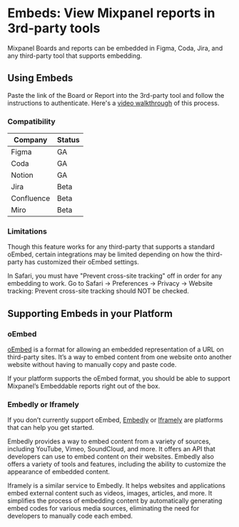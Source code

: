 # Embeds: View Mixpanel reports in 3rd-party tools


Mixpanel Boards and reports can be embedded in Figma, Coda, Jira, and any third-party tool that supports embedding.

## Using Embeds

Paste the link of the Board or Report into the 3rd-party tool and follow the instructions to authenticate. Here's a [video walkthrough](https://www.loom.com/share/000acdf5b6d94efc98d143316afac1db) of this process.

### Compatibility

| Company     | Status |
|-------------|--------|
| Figma       | GA     |
| Coda        | GA     |
| Notion      | GA     |
| Jira        | Beta   |
| Confluence  | Beta   |
| Miro        | Beta   |

### Limitations
Though this feature works for any third-party that supports a standard oEmbed, certain integrations may be limited depending on how the third-party has customized their oEmbed settings.

In Safari, you must have "Prevent cross-site tracking" off in order for any embedding to work. Go to Safari -> Preferences -> Privacy -> Website tracking: Prevent cross-site tracking should NOT be checked.


## Supporting Embeds in your Platform

### oEmbed
[oEmbed](https://oembed.com/) is a format for allowing an embedded representation of a URL on third-party sites. It’s a way to embed content from one website onto another website without having to manually copy and paste code.

If your platform supports the oEmbed format, you should be able to support Mixpanel’s Embeddable reports right out of the box.

### Embedly or Iframely
If you don’t currently support oEmbed, [Embedly](https://embed.ly/) or [Iframely](https://iframely.com/) are platforms that can help you get started.

Embedly provides a way to embed content from a variety of sources, including YouTube, Vimeo, SoundCloud, and more. It offers an API that developers can use to embed content on their websites. Embedly also offers a variety of tools and features, including the ability to customize the appearance of embedded content.

Iframely is a similar service to Embedly. It helps websites and applications embed external content such as videos, images, articles, and more. It simplifies the process of embedding content by automatically generating embed codes for various media sources, eliminating the need for developers to manually code each embed.
